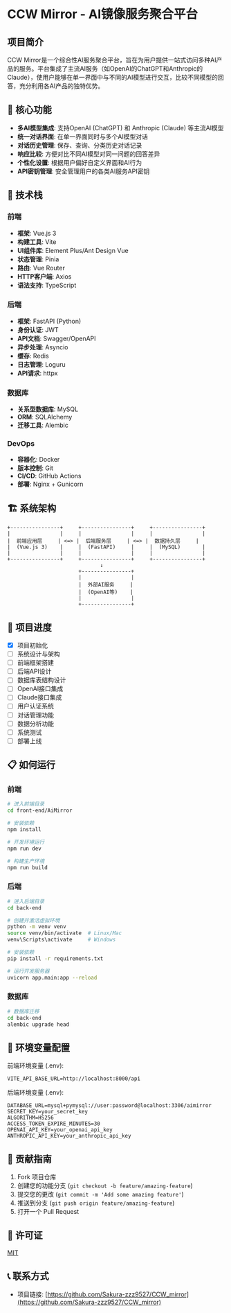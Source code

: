 # CCW Mirror - AI镜像服务聚合平台

## 项目简介

CCW Mirror是一个综合性AI服务聚合平台，旨在为用户提供一站式访问多种AI产品的服务。平台集成了主流AI服务（如OpenAI的ChatGPT和Anthropic的Claude），使用户能够在单一界面中与不同的AI模型进行交互，比较不同模型的回答，充分利用各AI产品的独特优势。

## 🌟 核心功能

- **多AI模型集成**: 支持OpenAI (ChatGPT) 和 Anthropic (Claude) 等主流AI模型
- **统一对话界面**: 在单一界面同时与多个AI模型对话
- **对话历史管理**: 保存、查询、分类历史对话记录
- **响应比较**: 方便对比不同AI模型对同一问题的回答差异
- **个性化设置**: 根据用户偏好自定义界面和AI行为
- **API密钥管理**: 安全管理用户的各类AI服务API密钥

## 🔧 技术栈

### 前端
- **框架**: Vue.js 3
- **构建工具**: Vite
- **UI组件库**: Element Plus/Ant Design Vue
- **状态管理**: Pinia
- **路由**: Vue Router
- **HTTP客户端**: Axios
- **语法支持**: TypeScript

### 后端
- **框架**: FastAPI (Python)
- **身份认证**: JWT
- **API文档**: Swagger/OpenAPI
- **异步处理**: Asyncio
- **缓存**: Redis
- **日志管理**: Loguru
- **API请求**: httpx

### 数据库
- **关系型数据库**: MySQL
- **ORM**: SQLAlchemy
- **迁移工具**: Alembic

### DevOps
- **容器化**: Docker
- **版本控制**: Git
- **CI/CD**: GitHub Actions
- **部署**: Nginx + Gunicorn

## 🏗️ 系统架构

```
+----------------+     +----------------+     +----------------+
|                |     |                |     |                |
|  前端应用层     | <=> |  后端服务层     | <=> |  数据持久层     |
|  (Vue.js 3)    |     |  (FastAPI)     |     |  (MySQL)       |
|                |     |                |     |                |
+----------------+     +----------------+     +----------------+
                              ↓
                       +----------------+
                       |                |
                       |  外部AI服务     |
                       |  (OpenAI等)    |
                       |                |
                       +----------------+
```

## 🚀 项目进度

- [x] 项目初始化
- [ ] 系统设计与架构
- [ ] 前端框架搭建
- [ ] 后端API设计
- [ ] 数据库表结构设计
- [ ] OpenAI接口集成
- [ ] Claude接口集成
- [ ] 用户认证系统
- [ ] 对话管理功能
- [ ] 数据分析功能
- [ ] 系统测试
- [ ] 部署上线

## 📋 如何运行

### 前端

```bash
# 进入前端目录
cd front-end/AiMirror

# 安装依赖
npm install

# 开发环境运行
npm run dev

# 构建生产环境
npm run build
```

### 后端

```bash
# 进入后端目录
cd back-end

# 创建并激活虚拟环境
python -m venv venv
source venv/bin/activate  # Linux/Mac
venv\Scripts\activate     # Windows

# 安装依赖
pip install -r requirements.txt

# 运行开发服务器
uvicorn app.main:app --reload
```

### 数据库

```bash
# 数据库迁移
cd back-end
alembic upgrade head
```

## 🔐 环境变量配置

前端环境变量 (.env):
```
VITE_API_BASE_URL=http://localhost:8000/api
```

后端环境变量 (.env):
```
DATABASE_URL=mysql+pymysql://user:password@localhost:3306/aimirror
SECRET_KEY=your_secret_key
ALGORITHM=HS256
ACCESS_TOKEN_EXPIRE_MINUTES=30
OPENAI_API_KEY=your_openai_api_key
ANTHROPIC_API_KEY=your_anthropic_api_key
```

## 👥 贡献指南

1. Fork 项目仓库
2. 创建您的功能分支 (`git checkout -b feature/amazing-feature`)
3. 提交您的更改 (`git commit -m 'Add some amazing feature'`)
4. 推送到分支 (`git push origin feature/amazing-feature`)
5. 打开一个 Pull Request

## 📄 许可证

[MIT](LICENSE)

## 📞 联系方式

- 项目链接: [https://github.com/Sakura-zzz9527/CCW_mirror](https://github.com/Sakura-zzz9527/CCW_mirror)